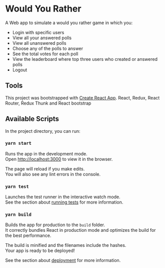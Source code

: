 # Would You Rather
A Web app to simulate a would you rather game in which you:
<ul>
<li> Login with specific users </li>
<li> View all your answered polls</li>
<li> View all unanswered polls</li>
<li> Choose any of the polls to answer</li>
<li> See the total votes for each poll</li>
<li> View the leaderboard where top three users who created or answered polls </li>
<li> Logout </li>
</ul>

## Tools
This project was bootstrapped with [Create React App](https://github.com/facebook/create-react-app).
React, Redux, React Router, Redux Thunk and React bootstrap

## Available Scripts

In the project directory, you can run:

### `yarn start`

Runs the app in the development mode.<br />
Open [http://localhost:3000](http://localhost:3000) to view it in the browser.

The page will reload if you make edits.<br />
You will also see any lint errors in the console.

### `yarn test`

Launches the test runner in the interactive watch mode.<br />
See the section about [running tests](https://facebook.github.io/create-react-app/docs/running-tests) for more information.

### `yarn build`

Builds the app for production to the `build` folder.<br />
It correctly bundles React in production mode and optimizes the build for the best performance.

The build is minified and the filenames include the hashes.<br />
Your app is ready to be deployed!

See the section about [deployment](https://facebook.github.io/create-react-app/docs/deployment) for more information.

